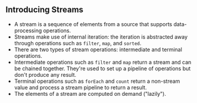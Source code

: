 ## Introducing Streams
- A stream is a sequence of elements from a source that supports
data-processing operations.
- Streams make use of internal iteration: the iteration is abstracted 
away through operations such as `filter`, `map`, and `sorted`. 
- There are two types of stream operations: intermediate and terminal 
operations. 
- Intermediate operations such as `filter` and `map` return a stream and 
can be chained together. They're used to set up a pipeline of operations 
but don't produce any result. 
- Terminal operations such as `forEach` and `count` return a non-stream 
value and process a stream pipeline to return a result. 
- The elements of a stream are computed on demand ("lazily"). 